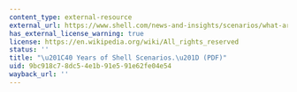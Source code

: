 ```yaml
---
content_type: external-resource
external_url: https://www.shell.com/news-and-insights/scenarios/what-are-shell-scenarios/_jcr_content/root/main/section_509167378/promo/links/item0.stream/1652289755448/a0e75f042fee5322b72780ee36e5ba17c35a4fc6/shell-scenarios-40yearsbook080213.pdf
has_external_license_warning: true
license: https://en.wikipedia.org/wiki/All_rights_reserved
status: ''
title: "\u201C40 Years of Shell Scenarios.\u201D (PDF)"
uid: 9bc918c7-8dc5-4e1b-91e5-91e62fe04e54
wayback_url: ''
---
```

